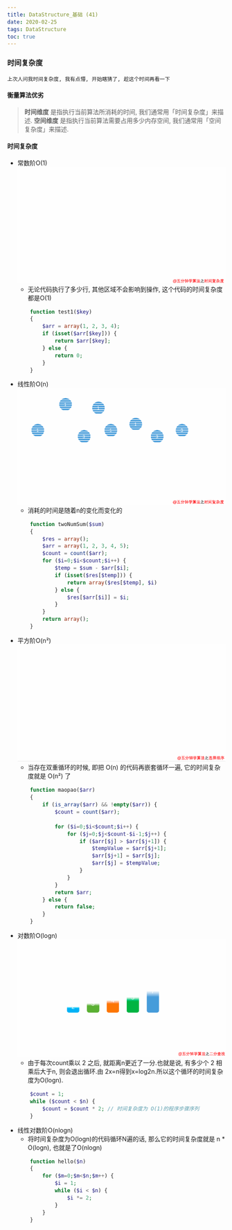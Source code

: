```yaml
---
title: DataStructure_基础 (41)
date: 2020-02-25
tags: DataStructure
toc: true
---
```


### 时间复杂度
    上次人问我时间复杂度, 我有点懵, 开始瞎猜了, 趁这个时间再看一下

<!-- more -->

#### 衡量算法优劣
> **时间维度** 是指执行当前算法所消耗的时间, 我们通常用「时间复杂度」来描述.
> **空间维度** 是指执行当前算法需要占用多少内存空间, 我们通常用「空间复杂度」来描述.

#### 时间复杂度
- 常数阶O(1)
    ![时间复杂度O(1)](/img/20200225_1.gif)
    * 无论代码执行了多少行, 其他区域不会影响到操作, 这个代码的时间复杂度都是O(1)
    ```php
        function test1($key)
        {
            $arr = array(1, 2, 3, 4);
            if (isset($arr[$key])) {
                return $arr[$key];
            } else {
                return 0;
            }
        }
    ```
- 线性阶O(n)
    ![时间复杂度O(n)](/img/20200225_2.gif)
    * 消耗的时间是随着n的变化而变化的
    ```php
        function twoNumSum($sum) 
        {
            $res = array();
            $arr = array(1, 2, 3, 4, 5);
            $count = count($arr);
            for ($i=0;$i<$count;$i++) {
                $temp = $sum - $arr[$i];
                if (isset($res[$temp])) {
                    return array($res[$temp], $i)
                } else {
                    $res[$arr[$i]] = $i;
                }
            }
            return array();
        }
    ```
- 平方阶O(n²)
    ![时间复杂度O(n²)](/img/20200225_3.gif)
    * 当存在双重循环的时候, 即把 O(n) 的代码再嵌套循环一遍, 它的时间复杂度就是 O(n²) 了
    ```php
        function maopao($arr)
        {
            if (is_array($arr) && !empty($arr)) {
                $count = count($arr);

                for ($i=0;$i<$count;$i++) {
                    for ($j=0;$j<$count-$i-1;$j++) {
                        if ($arr[$j] > $arr[$j+1]) {
                            $tempValue = $arr[$j+1];
                            $arr[$j+1] = $arr[$j];
                            $arr[$j] = $tempValue;
                        }
                    }
                }
                return $arr;
            } else {
                return false;
            }
        }
    ```
- 对数阶O(logn)
    ![时间复杂度O(n²)](/img/20200225_4.gif)
    * 由于每次count乘以 2 之后, 就距离n更近了一分.也就是说, 有多少个 2 相乘后大于n, 则会退出循环.由 2x=n得到x=log2n.所以这个循环的时间复杂度为O(logn).
    ```php
        $count = 1;
        while ($count < $n) {
            $count = $count * 2; // 时间复杂度为 O(1)的程序步骤序列
        } 
    ```
- 线性对数阶O(nlogn)
    * 将时间复杂度为O(logn)的代码循环N遍的话, 那么它的时间复杂度就是 n * O(logn), 也就是了O(nlogn)
    ```php
        function hello($n)
        {
            for ($m=0;$m<$n;$m++) {
                $i = 1;
                while ($i < $n) {
                    $i *= 2;
                }
            }
        }
    ```

